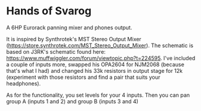 # Hands of Svarog
 A 6HP Eurorack panning mixer and phones output. 
 
 It is inspired by Synthrotek's MST Stereo Output Mixer (https://store.synthrotek.com/MST_Stereo_Output_Mixer). The schematic is based on J3RK's schematic found here: https://www.muffwiggler.com/forum/viewtopic.php?t=224595. I've included a couple of inputs more, swapped his OPA2604 for NJM2068 (because that's what I had) and changed his 33k resistors in output stage for 12k (experiment with those resistors and find a pair that suits your headphones).
 
 As for the functionality, you set levels for your 4 inputs. Then you can pan group A (inputs 1 and 2) and group B (inputs 3 and 4)
 
